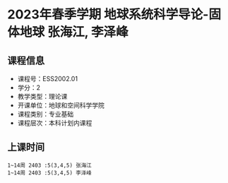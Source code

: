# 2023年春季学期 地球系统科学导论-固体地球 张海江, 李泽峰






## 课程信息

- 课程号：ESS2002.01
- 学分：2
- 教学类型：理论课
- 开课单位：地球和空间科学学院
- 课程类别：专业基础
- 课程层次：本科计划内课程

## 上课时间

```
1~14周 2403 :5(3,4,5) 张海江
1~14周 2403 :5(3,4,5) 李泽峰
```

